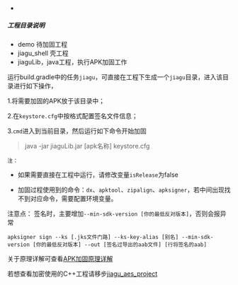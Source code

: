 +
##### 工程目录说明
- demo 待加固工程
- jiagu_shell 壳工程
- jiaguLib，java工程，执行APK加固工作

运行build.gradle中的任务`jiagu`，可直接在工程下生成一个`jiagu`目录，进入该目录进行如下操作，

1.将需要加固的APK放于该目录中；

2.在`keystore.cfg`中按格式配置签名文件信息；

3.`cmd`进入到当前目录，然后运行如下命令开始加固

>  java -jar jiaguLib.jar [apk名称] keystore.cfg


`注：`
- 如果需要直接在工程中运行，请修改变量`isRelease`为false

- 加固过程使用到的命令：`dx`、`apktool`、`zipalign`、`apksigner`，若中间出现找不到对应命令，需要配置环境变量。

注意点：
签名时，主要增加`--min-sdk-version [你的最低反对版本]`，否则会报异常
```
apksigner sign --ks [.jks文件门路] --ks-key-alias [别名] --min-sdk-version [你的最低反对版本] --out [签名过导出的aab文件] [行将签名的aab]
```


关于原理详解可查看[APK加固原理详解](https://www.jianshu.com/p/89dee4891f70)

若想查看加密使用的C++工程请移步[jiagu_aes_project](https://github.com/zhang-hai/jiagu_aes_project)